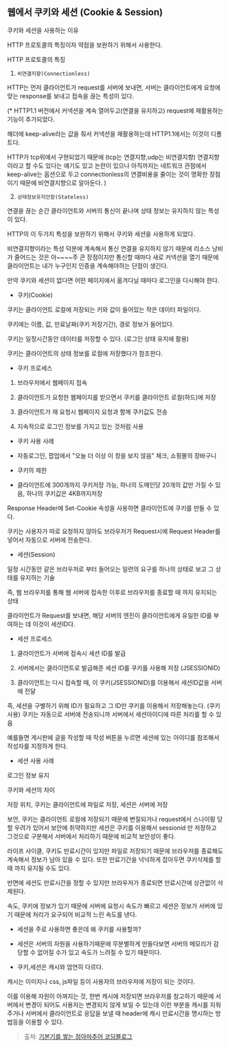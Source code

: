 ## 웹에서 쿠키와 세션 (Cookie & Session)

쿠키와 세션을 사용하는 이유

HTTP 프로토콜의 특징이자 약점을 보완하기 위해서 사용한다.

HTTP 프로토콜의 특징

1) `비연결지향(Connectionless)`

 HTTP는 먼저 클라이언트가 request를 서버에 보내면, 서버는 클라이언트에게 요청에 맞는 response를 보내고 접속을 끊는 특성이 있다.

(* HTTP1.1 버전에서 커넥션을 계속 열어두고(연결을 유지하고) request에 재활용하는 기능이 추가되었다.

헤더에 keep-alive라는 값을 줘서 커넥션을 재활용하는데 HTTP1.1에서는 이것이 디폴트다.

HTTP가 tcp위에서 구현되었기 때문에 (tcp는 연결지향,udp는 비연결지향) 연결지향이라고 할 수도 있다는 얘기도 있고 논란이 있으나 아직까지는 네트워크 관점에서 keep-alive는 옵션으로 두고 connectionless의 연결비용을 줄이는 것이 명확한 장점이기 때문에 비연결지향으로 알아둔다. )

2) `상태정보유지안함(Stateless)`

 연결을 끊는 순간 클라이언트와 서버의 통신이 끝나며 상태 정보는 유지하지 않는 특성이 있다.

HTTP의 이 두가지 특성을 보완하기 위해서 쿠키와 세션을 사용하게 되었다.

비연결지향이라는 특성 덕분에 계속해서 통신 연결을 유지하지 않기 때문에 리소스 낭비가 줄어드는 것은 아~~~~주 큰 장점이지만 통신할 때마다 새로 커넥션을 열기 때문에 클라이언트는 내가 누구인지 인증을 계속해야하는 단점이 생긴다.

만약 쿠키와 세션이 없다면 어떤 페이지에서 옮겨다닐 때마다 로그인을 다시해야 한다.

- 쿠키(Cookie)

쿠키는 클라이언트 로컬에 저장되는 키와 값이 들어있는 작은 데이터 파일이다.

쿠키에는 이름, 값, 만료날짜(쿠키 저장기간), 경로 정보가 들어있다.

쿠키는 일정시간동안 데이터를 저장할 수 있다. (로그인 상태 유지에 활용)

쿠키는 클라이언트의 상태 정보를 로컬에 저장했다가 참조한다.

- 쿠키 프로세스

1. 브라우저에서 웹페이지 접속

2. 클라이언트가 요청한 웹페이지를 받으면서 쿠키를 클라이언트 로컬(하드)에 저장

3. 클라이언트가 재 요청시 웹페이지 요청과 함께 쿠키값도 전송

4. 지속적으로 로그인 정보를 가지고 있는 것처럼 사용

- 쿠키 사용 사례

* 자동로그인, 팝업에서 "오늘 더 이상 이 창을 보지 않음" 체크, 쇼핑몰의 장바구니

- 쿠키의 제한

* 클라이언트에 300개까지 쿠키저장 가능, 하나의 도메인당 20개의 값만 가질 수 있음, 하나의 쿠키값은 4KB까지저장

Response Header에 Set-Cookie 속성을 사용하면 클라이언트에 쿠키를 만들 수 있다.

쿠키는 사용자가 따로 요청하지 않아도 브라우저가 Request시에 Request Header를 넣어서 자동으로 서버에 전송한다.

- 세션(Session)

일정 시간동안 같은 브라우저로 부터 들어오는 일련의 요구를 하나의 상태로 보고 그 상태를 유지하는 기술

즉, 웹 브라우저를 통해 웹 서버에 접속한 이후로 브라우저를 종료할 때 까지 유지되는 상태

클라이언트가 Request를 보내면, 해당 서버의 엔진이 클라이언트에게 유일한 ID를 부여하는 데 이것이 세션ID다.

- 세션 프로세스

1. 클라이언트가 서버에 접속시 세션 ID를 발급

2. 서버에서는 클라이언트로 발급해준 세션 ID를 쿠키를 사용해 저장 (JSESSIONID)

3. 클라이언트는 다시 접속할 때, 이 쿠키(JSESSIONID)를 이용해서 세션ID값을 서버에 전달

즉, 세션을 구별하기 위해 ID가 필요하고 그 ID만 쿠키를 이용해서 저장해놓는다. (쿠키사용) 쿠키는 자동으로 서버에 전송되니까 서버에서 세션아이디에 따른 처리를 할 수 있음

예를들면 게시판에 글을 작성할 때 작성 버튼을 누르면 세션에 있는 아이디를 참조해서 작성자를 지정하게 한다.

- 세션 사용 사례

로그인 정보 유지

쿠키와 세션의 차이

저장 위치, 쿠키는 클라이언트에 파일로 저장, 세션은 서버에 저장

보안, 쿠키는 클라이언트 로컬에 저장되기 때문에 변질되거나 request에서 스나이핑 당할 우려가 있어서 보안에 취약하지만 세션은 쿠키를 이용해서 sessionid 만 저장하고 그것으로 구분해서 서버에서 처리하기 때문에 비교적 보안성이 좋다.

라이프 사이클, 쿠키도 만료시간이 있지만 파일로 저장되기 때문에 브라우저를 종료해도 계속해서 정보가 남아 있을 수 있다. 또한 만료기간을 넉넉하게 잡아두면 쿠키삭제를 할 때 까지 유지될 수도 있다.

반면에 세션도 만료시간을 정할 수 있지만 브라우저가 종료되면 만료시간에 상관없이 삭제된다.

속도, 쿠키에 정보가 있기 때문에 서버에 요청시 속도가 빠르고 세션은 정보가 서버에 있기 때문에 처리가 요구되어 비교적 느린 속도를 낸다.

* 세션을 주로 사용하면 좋은데 왜 쿠키를 사용할까?

- 세션은 서버의 자원을 사용하기때문에 무분별하게 만들다보면 서버의 메모리가 감당할 수 없어질 수가 있고 속도가 느려질 수 있기 때문이다.

* 쿠키,세션은 캐시와 엄연히 다르다.

캐시는 이미지나 css, js파일 등이 사용자의 브라우저에 저장이 되는 것이다.

이를 이용해 자원이 아껴지는 것, 한번 캐시에 저장되면 브라우저를 참고하기 때문에 서버에서 변경이 되어도 사용자는 변경되지 않게 보일 수 있는데 이런 부분을 캐시를 지워주거나 서버에서 클라이언트로 응답을 보낼 때 header에 캐시 만료시간을 명시하는 방법등을 이용할 수 있다.

> 출처: [기본기를 쌓는 정아마추어 코딩블로그](https://jeong-pro.tistory.com/80)
